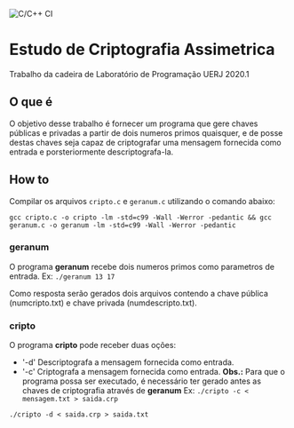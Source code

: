 ![C/C++ CI](https://github.com/arielfreire/asymmetric-cryptography/workflows/C/C++%20CI/badge.svg)
# Estudo de Criptografia Assimetrica

Trabalho da cadeira de Laboratório de Programação UERJ 2020.1

## O que é

O objetivo desse trabalho é fornecer um programa que gere chaves públicas e privadas a partir de dois numeros primos quaisquer, e de posse destas chaves seja capaz de criptografar uma mensagem fornecida como entrada e porsteriormente descriptografa-la.

## How to

Compilar os arquivos `cripto.c` e `geranum.c` utilizando o comando abaixo:

`gcc cripto.c -o cripto -lm -std=c99 -Wall -Werror -pedantic && gcc geranum.c -o geranum -lm -std=c99 -Wall -Werror -pedantic`

### geranum
O programa **geranum** recebe dois numeros primos como parametros de entrada.
Ex: 
`./geranum 13 17`

Como resposta serão gerados dois arquivos contendo a chave pública (numcripto.txt) e chave privada (numdescripto.txt).

### cripto

O programa **cripto** pode receber duas oções:
- '-d' Descriptografa a mensagem fornecida como entrada.
- '-c' Criptografa a mensagem fornecida como entrada.
**Obs.:** Para que o programa possa ser executado, é necessário ter gerado antes as chaves de criptografia através de **geranum**
Ex:
`./cripto -c < mensagem.txt > saida.crp`

`./cripto -d < saida.crp > saida.txt`
